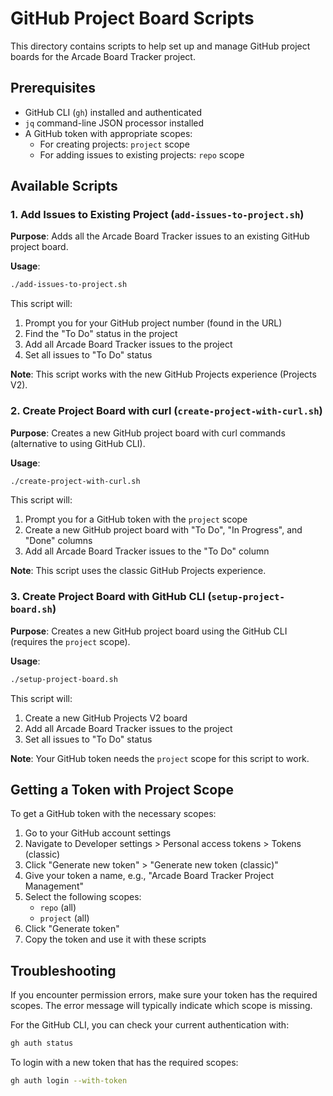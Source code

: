 # GitHub Project Board Scripts

This directory contains scripts to help set up and manage GitHub project boards for the Arcade Board Tracker project.

## Prerequisites

- GitHub CLI (`gh`) installed and authenticated
- `jq` command-line JSON processor installed
- A GitHub token with appropriate scopes:
  - For creating projects: `project` scope
  - For adding issues to existing projects: `repo` scope

## Available Scripts

### 1. Add Issues to Existing Project (`add-issues-to-project.sh`)

**Purpose**: Adds all the Arcade Board Tracker issues to an existing GitHub project board.

**Usage**:
```bash
./add-issues-to-project.sh
```

This script will:
1. Prompt you for your GitHub project number (found in the URL)
2. Find the "To Do" status in the project
3. Add all Arcade Board Tracker issues to the project
4. Set all issues to "To Do" status

**Note**: This script works with the new GitHub Projects experience (Projects V2).

### 2. Create Project Board with curl (`create-project-with-curl.sh`)

**Purpose**: Creates a new GitHub project board with curl commands (alternative to using GitHub CLI).

**Usage**:
```bash
./create-project-with-curl.sh
```

This script will:
1. Prompt you for a GitHub token with the `project` scope
2. Create a new GitHub project board with "To Do", "In Progress", and "Done" columns
3. Add all Arcade Board Tracker issues to the "To Do" column

**Note**: This script uses the classic GitHub Projects experience.

### 3. Create Project Board with GitHub CLI (`setup-project-board.sh`)

**Purpose**: Creates a new GitHub project board using the GitHub CLI (requires the `project` scope).

**Usage**:
```bash
./setup-project-board.sh
```

This script will:
1. Create a new GitHub Projects V2 board
2. Add all Arcade Board Tracker issues to the project
3. Set all issues to "To Do" status

**Note**: Your GitHub token needs the `project` scope for this script to work.

## Getting a Token with Project Scope

To get a GitHub token with the necessary scopes:

1. Go to your GitHub account settings
2. Navigate to Developer settings > Personal access tokens > Tokens (classic)
3. Click "Generate new token" > "Generate new token (classic)"
4. Give your token a name, e.g., "Arcade Board Tracker Project Management"
5. Select the following scopes:
   - `repo` (all)
   - `project` (all)
6. Click "Generate token"
7. Copy the token and use it with these scripts

## Troubleshooting

If you encounter permission errors, make sure your token has the required scopes. The error message will typically indicate which scope is missing.

For the GitHub CLI, you can check your current authentication with:
```bash
gh auth status
```

To login with a new token that has the required scopes:
```bash
gh auth login --with-token
```
